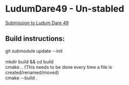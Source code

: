 # LudumDare49 - Un-stabled

[Submission to Ludum Dare 49](https://ldjam.com/events/ludum-dare/49/un-stabled-5)

## Build instructions:
git submodule update --init<br/>
<br/>
mkdir build && cd build<br/>
cmake .. (This needs to be done every time a file is created/renamed/moved) <br/>
cmake --build .<br/>

